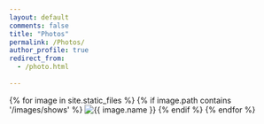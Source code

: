 ```yaml
---
layout: default
comments: false
title: "Photos"
permalink: /Photos/
author_profile: true
redirect_from:
  - /photo.html
    
---
```


<div>
	{% for image in site.static_files %}
	    {% if image.path contains '/images/shows' %}  
	        <img src="{{image.path}}" alt="{{ image.name }}" />
	    {% endif %}  
	{% endfor %}
</div>
